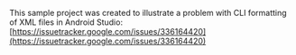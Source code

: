 This sample project was created to illustrate a problem with CLI formatting of XML files in Android Studio:
[https://issuetracker.google.com/issues/336164420](https://issuetracker.google.com/issues/336164420)